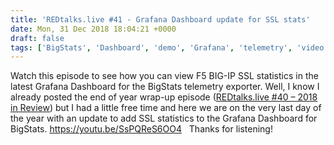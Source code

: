 ```yaml
---
title: 'REDtalks.live #41 - Grafana Dashboard update for SSL stats'
date: Mon, 31 Dec 2018 18:04:21 +0000
draft: false
tags: ['BigStats', 'Dashboard', 'demo', 'Grafana', 'telemetry', 'video']
---
```


Watch this episode to see how you can view F5 BIG-IP SSL statistics in the latest Grafana Dashboard for the BigStats telemetry exporter. Well, I know I already posted the end of year wrap-up episode ([REDtalks.live #40 – 2018 in Review](http://redtalks.live/2018/12/29/redtalks-live-40-2018-in-review/)) but I had a little free time and here we are on the very last day of the year with an update to add SSL statistics to the Grafana Dashboard for BigStats. https://youtu.be/SsPQReS6OO4   Thanks for listening!